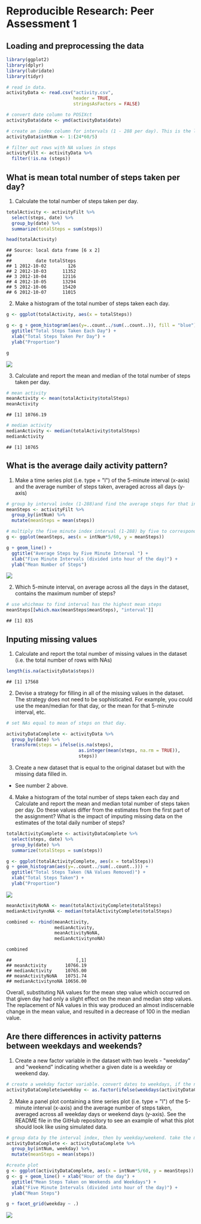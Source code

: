 # Reproducible Research: Peer Assessment 1


## Loading and preprocessing the data


```r
library(ggplot2)
library(dplyr)
library(lubridate)
library(tidyr)
```



```r
# read in data. 
activityData <- read.csv("activity.csv", 
                         header = TRUE, 
                         stringsAsFactors = FALSE)

# convert date column to POSIXct
activityData$date <- ymd(activityData$date)

# create an index column for intervals (1 - 288 per day). This is the least fussy way I discovered to allow for continuous graphing without R focing lines between gaps from 55s and 1m
activityData$intNum <- 1:(24*60/5)

# filter out rows with NA values in steps
activityFilt <- activityData %>%
  filter(!is.na (steps))
```


## What is mean total number of steps taken per day?

1. Calculate the total number of steps taken per day. 

```r
totalActivity <- activityFilt %>%
  select(steps, date) %>%
  group_by(date) %>%
  summarize(totalSteps = sum(steps))

head(totalActivity)
```

```
## Source: local data frame [6 x 2]
## 
##         date totalSteps
## 1 2012-10-02        126
## 2 2012-10-03      11352
## 3 2012-10-04      12116
## 4 2012-10-05      13294
## 5 2012-10-06      15420
## 6 2012-10-07      11015
```

2. Make a histogram of the total number of steps taken each day.


```r
g <- ggplot(totalActivity, aes(x = totalSteps))

g <- g + geom_histogram(aes(y=..count../sum(..count..)), fill = "blue") +
  ggtitle("Total Steps Taken Each Day") +
  xlab("Total Steps Taken Per Day") + 
  ylab("Proportion")

g
```

![](PA1_files/figure-html/unnamed-chunk-4-1.png) 

3. Calculate and report the mean and median of the total number of steps taken per day.


```r
# mean activity
meanActivity <- mean(totalActivity$totalSteps)
meanActivity
```

```
## [1] 10766.19
```

```r
# median activity
medianActivity <- median(totalActivity$totalSteps)
medianActivity
```

```
## [1] 10765
```



## What is the average daily activity pattern?

1. Make a time series plot (i.e. type = "l") of the 5-minute interval (x-axis) and the average number of steps taken, averaged across all days (y-axis)


```r
# group by interval index (1-288)and find the average steps for that interval over all included days. 
meanSteps <- activityFilt %>%
  group_by(intNum) %>%
  mutate(meanSteps = mean(steps))

# multiply the five minute index interval (1-288) by five to correspond with five minute interval, then divide by sixty to convert to hours for a nice x axis timeline.
g <- ggplot(meanSteps, aes(x = intNum*5/60, y = meanSteps))

g + geom_line() + 
  ggtitle("Average Steps by Five Minute Interval ") + 
  xlab("Five Minute Intervals (divided into hour of the day)") + 
  ylab("Mean Number of Steps")
```

![](PA1_files/figure-html/unnamed-chunk-6-1.png) 

2. Which 5-minute interval, on average across all the days in the dataset, contains the maximum number of steps?


```r
# use whichmax to find interval has the highest mean steps
meanSteps[[which.max(meanSteps$meanSteps), "interval"]]
```

```
## [1] 835
```



## Inputing missing values

1. Calculate and report the total number of missing values in the dataset (i.e. the total number of rows with NAs)


```r
length(is.na(activityData$steps))
```

```
## [1] 17568
```

2. Devise a strategy for filling in all of the missing values in the dataset. The strategy does not need to be sophisticated. For example, you could use the mean/median for that day, or the mean for that 5-minute interval, etc.


```r
# set NAs equal to mean of steps on that day. 

activityDataComplete <- activityData %>%
  group_by(date) %>%
  transform(steps = ifelse(is.na(steps), 
                           as.integer(mean(steps, na.rm = TRUE)),
                           steps))
```


3. Create a new dataset that is equal to the original dataset but with the missing data filled in.

- See number 2 above.

4. Make a histogram of the total number of steps taken each day and Calculate and report the mean and median total number of steps taken per day. Do these values differ from the estimates from the first part of the assignment? What is the impact of imputing missing data on the estimates of the total daily number of steps?


```r
totalActivityComplete <- activityDataComplete %>%
  select(steps, date) %>%
  group_by(date) %>%
  summarize(totalSteps = sum(steps))

g <- ggplot(totalActivityComplete, aes(x = totalSteps))
g + geom_histogram(aes(y=..count../sum(..count..))) +
  ggtitle("Total Steps Taken (NA Values Removed)") +
  xlab("Total Steps Taken") +
  ylab("Proportion")
```

![](PA1_files/figure-html/unnamed-chunk-10-1.png) 

```r
meanActivityNoNA <- mean(totalActivityComplete$totalSteps)
medianActivitynoNA <- median(totalActivityComplete$totalSteps)

combined <- rbind(meanActivity, 
                  medianActivity, 
                  meanActivityNoNA, 
                  medianActivitynoNA)

combined
```

```
##                        [,1]
## meanActivity       10766.19
## medianActivity     10765.00
## meanActivityNoNA   10751.74
## medianActivitynoNA 10656.00
```

Overall, substituting NA values for the mean step value which occurred on that given day had only a slight effect on the mean and median step values. The replacement of NA values in this way produced an almost indiscernable change in the mean value, and resulted in a decrease of 100 in the median value. 


## Are there differences in activity patterns between weekdays and weekends?

1. Create a new factor variable in the dataset with two levels - "weekday" and "weekend" indicating whether a given date is a weekday or weekend day.


```r
# create a weekday factor variable. convert dates to weekdays, if the name is now "Saturday" or "Sunday", label as "Weekend", otherwise, "Weekday"
activityDataComplete$weekday <- as.factor(ifelse(weekdays(activityDataComplete$date) %in% c("Saturday","Sunday"), "Weekend", "Weekday")) 
```


2. Make a panel plot containing a time series plot (i.e. type = "l") of the 5-minute interval (x-axis) and the average number of steps taken, averaged across all weekday days or weekend days (y-axis). See the README file in the GitHub repository to see an example of what this plot should look like using simulated data.


```r
# group data by the interval index, then by weekday/weekend. take the mean of that interval index (in the weekday/weekend groups)
activityDataComplete <- activityDataComplete %>% 
  group_by(intNum, weekday) %>%
  mutate(meanSteps = mean(steps))

#create plot
g <- ggplot(activityDataComplete, aes(x = intNum*5/60, y = meanSteps))
g <- g + geom_line() + xlab("Hour of the day") + 
  ggtitle("Mean Steps Taken on Weekends and Weekdays") +
  xlab("Five Minute Intervals (divided into hour of the day)") + 
  ylab("Mean Steps")

g + facet_grid(weekday ~ .)
```

![](PA1_files/figure-html/unnamed-chunk-12-1.png) 

